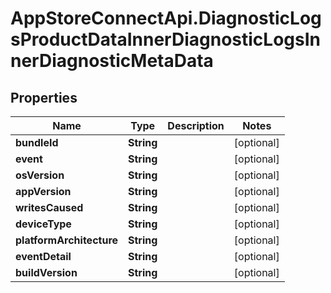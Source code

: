 # AppStoreConnectApi.DiagnosticLogsProductDataInnerDiagnosticLogsInnerDiagnosticMetaData

## Properties

Name | Type | Description | Notes
------------ | ------------- | ------------- | -------------
**bundleId** | **String** |  | [optional] 
**event** | **String** |  | [optional] 
**osVersion** | **String** |  | [optional] 
**appVersion** | **String** |  | [optional] 
**writesCaused** | **String** |  | [optional] 
**deviceType** | **String** |  | [optional] 
**platformArchitecture** | **String** |  | [optional] 
**eventDetail** | **String** |  | [optional] 
**buildVersion** | **String** |  | [optional] 


